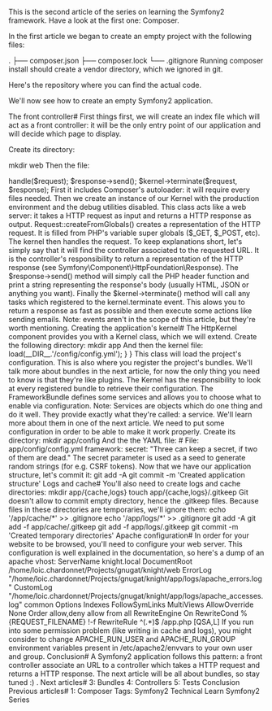 This is the second article of the series on learning the Symfony2 framework. Have a look at the first one: Composer.

In the first article we began to create an empty project with the following files:

.
├── composer.json
├── composer.lock
└── .gitignore
Running composer install should create a vendor directory, which we ignored in git.

Here's the repository where you can find the actual code.

We'll now see how to create an empty Symfony2 application.

The front controller#
First things first, we will create an index file which will act as a front controller: it will be the only entry point of our application and will decide which page to display.

Create its directory:

mkdir web
Then the file:

<?php
// File: web/app.php

use Symfony\Component\HttpFoundation\Request;

require_once __DIR__.'/../vendor/autoload.php';
require_once __DIR__.'/../app/AppKernel.php';

$kernel = new AppKernel('prod', false);
$request = Request::createFromGlobals();
$response = $kernel->handle($request);
$response->send();
$kernel->terminate($request, $response);
First it includes Composer's autoloader: it will require every files needed.

Then we create an instance of our Kernel with the production environment and the debug utilities disabled. This class acts like a web server: it takes a HTTP request as input and returns a HTTP response as output.

Request::createFromGlobals() creates a representation of the HTTP request. It is filled from PHP's variable super globals ($_GET, $_POST, etc).

The kernel then handles the request. To keep explanations short, let's simply say that it will find the controller associated to the requested URL. It is the controller's responsibility to return a representation of the HTTP response (see Symfony\Component\HttpFoundation\Response).

The $response->send() method will simply call the PHP header function and print a string representing the response's body (usually HTML, JSON or anything you want).

Finally the $kernel->terminate() method will call any tasks which registered to the kernel.terminate event. This alows you to return a response as fast as possible and then execute some actions like sending emails.

Note: events aren't in the scope of this article, but they're worth mentioning.

Creating the application's kernel#
The HttpKernel component provides you with a Kernel class, which we will extend.

Create the following directory:

mkdir app
And then the kernel file:

<?php
// File: app/AppKernel.php

use Symfony\Component\HttpKernel\Kernel;
use Symfony\Component\Config\Loader\LoaderInterface;

class AppKernel extends Kernel
{
    public function registerBundles()
    {
        return array(
            new Symfony\Bundle\FrameworkBundle\FrameworkBundle(),
        );
    }

    public function registerContainerConfiguration(LoaderInterface $loader)
    {
        $loader->load(__DIR__.'/config/config.yml');
    }
}
This class will load the project's configuration. This is also where you register the project's bundles. We'll talk more about bundles in the next article, for now the only thing you need to know is that they're like plugins.

The Kernel has the responsibility to look at every registered bundle to retrieve their configuration.

The FrameworkBundle defines some services and allows you to choose what to enable via configuration.

Note: Services are objects which do one thing and do it well. They provide exactly what they're called: a service. We'll learn more about them in one of the next article.

We need to put some configuration in order to be able to make it work properly.

Create its directory:

mkdir app/config
And the the YAML file:

# File: app/config/config.yml
framework:
    secret: "Three can keep a secret, if two of them are dead."
The secret parameter is used as a seed to generate random strings (for e.g. CSRF tokens).

Now that we have our application structure, let's commit it:

git add -A
git commit -m 'Created application structure'
Logs and cache#

You'll also need to create logs and cache directories:

mkdir app/{cache,logs}
touch app/{cache,logs}/.gitkeep
Git doesn't allow to commit empty directory, hence the .gitkeep files.

Because files in these directories are temporaries, we'll ignore them:

echo '/app/cache/*' >> .gitignore
echo '/app/logs/*' >> .gitignore
git add -A
git add -f app/cache/.gitkeep
git add -f app/logs/.gitkeep
git commit -m 'Created temporary directories'
Apache configuration#

In order for your website to be browsed, you'll need to configure your web server. This configuration is well explained in the documentation, so here's a dump of an apache vhost:

<VirtualHost *:80>
    ServerName knight.local

    DocumentRoot /home/loic.chardonnet/Projects/gnugat/knight/web

    ErrorLog "/home/loic.chardonnet/Projects/gnugat/knight/app/logs/apache_errors.log"
    CustomLog "/home/loic.chardonnet/Projects/gnugat/knight/app/logs/apache_accesses.log" common

    <Directory /home/loic.chardonnet/Projects/gnugat/knight/web>
        Options Indexes FollowSymLinks MultiViews
        AllowOverride None
        Order allow,deny
        allow from all
        <IfModule mod_rewrite.c>
            RewriteEngine On
            RewriteCond %{REQUEST_FILENAME} !-f
            RewriteRule ^(.*)$ /app.php [QSA,L]
        </IfModule>
    </Directory>
</VirtualHost>
If you run into some permission problem (like writing in cache and logs), you might consider to change APACHE_RUN_USER and APACHE_RUN_GROUP environment variables present in /etc/apache2/envvars to your own user and group.

Conclusion#
A Symfony2 application follows this pattern: a front controller associate an URL to a controller which takes a HTTP request and returns a HTTP response.

The next article will be all about bundles, so stay tuned :) .

Next articles#

3: Bundles
4: Controllers
5: Tests
Conclusion
Previous articles#

1: Composer
Tags:

Symfony2 Technical Learn Symfony2 Series